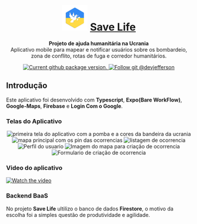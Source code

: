 <h1 align="center"> 
  <img alt="GoStack" src="https://github.com/devjefferson/savelife/blob/master/assets/icon.png" width=70 heidth=70 />
  <a href="https://reactnative.dev/">
    Save Life
  </a>
</h1>

<p align="center">
  <strong>Projeto de ajuda humanitária na Ucrania</strong><br>
  Aplicativo mobile para mapear e notificar usuários sobre os bombardeio, zona de conflito, rotas de fuga e corredor humanitários. 
</p>

<p align="center">
  <a href="https://github.com/devjefferson/savelife">
    <img src="https://img.shields.io/github/package-json/v/devjefferson/savelife" alt="Current github package version." />
  </a>
  <a href="https://github.com/devjefferson">
    <img src="https://img.shields.io/github/followers/devjefferson?style=social" alt="Follow git @devjefferson" />
  </a>
</p>

## Introdução

Este aplicativo foi desenvolvido com **Typescript**, **Expo(Bare WorkFlow)**, **Google-Maps**, **Firebase** e **Login Com o Google**.

### Telas do Aplicativo
<div align="center">
  <img alt="primeira tela do aplicativo com a pomba e a cores da bandeira da ucrania" src="https://user-images.githubusercontent.com/40128030/158880797-c451d86f-8ecf-478d-96d7-1e10681f060b.jpeg" width=250/>
  <img alt="mapa principal com os pin das ocorrencias" src="https://user-images.githubusercontent.com/40128030/158880637-ac4d89fe-245f-448d-8965-c7964755a101.jpeg" width=250/>
  <img alt="listagem de ocorrencia" src="https://user-images.githubusercontent.com/40128030/158881120-be0bca2f-b819-40f2-857f-a6b95c6568ca.jpeg" width=250/>
  
  <img alt="Perfil do usuario" src="https://user-images.githubusercontent.com/40128030/158881224-9904e331-1210-4cb3-a7a4-b939a8b98527.jpeg" width=250/>
 


  <img alt="Imagem do mapa para criação de ocorrencia" src="https://user-images.githubusercontent.com/40128030/158880025-719c8bb1-b683-419f-bf30-37be7fedea96.jpeg" width=250/>
  <img alt="Formulario de criação de ocorrencia" src="https://user-images.githubusercontent.com/40128030/158880522-ced9c056-34a3-4e92-8890-f01419934a12.jpeg" width=250/>
</div>

### Video do aplicativo
[![Watch the video](https://user-images.githubusercontent.com/40128030/158880797-c451d86f-8ecf-478d-96d7-1e10681f060b.jpeg)](https://user-images.githubusercontent.com/40128030/158882015-aa4a0c5f-5fd5-40a4-8fb2-5ef5af22f3ac.mp4)

### Backend BaaS

No projeto **Save Life** ultilizo o banco de dados **Firestore**, o motivo da escolha foi a simples questão de produtividade e agilidade.




